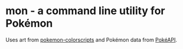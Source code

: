 # mon - a command line utility for Pokémon

Uses art from [pokemon-colorscripts](https://gitlab.com/phoneybadger/pokemon-colorscripts) and Pokémon data from [PokéAPI](https://pokeapi.co).
